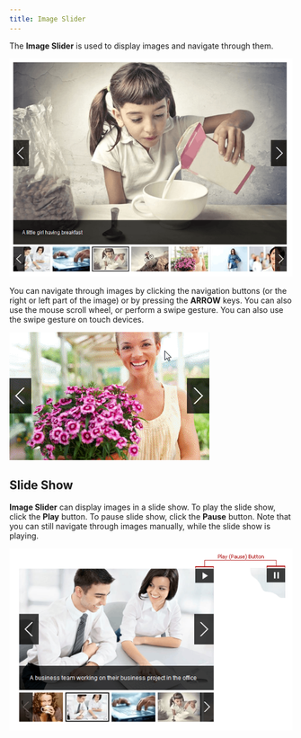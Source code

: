 ```yaml
---
title: Image Slider
---
```

The **Image Slider** is used to display images and navigate through them.

![EUD_ImageSlider](../images/Img22708.png)

You can navigate through images by clicking the navigation buttons (or the right or left part of the image) or by pressing the **ARROW** keys. You can also use the mouse scroll wheel, or perform a swipe gesture. You can also use the swipe gesture on touch devices.

![ImageSlider_EnablePagingByClick](../images/Img18296.gif)

## Slide Show
**Image Slider** can display images in a slide show. To play the slide show, click the **Play** button. To pause slide show, click the **Pause** button. Note that you can still navigate through images manually, while the slide show is playing.

![EUD_ImageSlider_SlideShow](../images/Img22707.png)